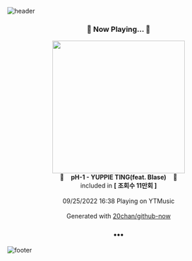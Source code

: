 ![header](https://capsule-render.vercel.app/api?type=wave&height=170&section=header&text=Hi.%20I'm%20SHIFT&fontColor=090707&fontAlignX=45&fontAlignY=65&fontSize=100)

<h3 align="center">🎵 Now Playing... 🎵</h3>
<p align="center">
  <a href="https://music.youtube.com/watch?v=LDgJCWfP7pY">
    <img width="300" src="https://i.ytimg.com/vi/LDgJCWfP7pY/sddefault.jpg?sqp=-oaymwEWCJADEOEBIAQqCghqEJQEGHgg6AJIWg&rs">
  </a>
  <br>
  🎵&nbsp&nbsp&nbsp <b>pH-1 - YUPPIE TING(feat. Blase)</b> &nbsp&nbsp&nbsp🎵
  <br>
  included in <b>[ 조회수 11만회 ]</b>
  
  <br />
  <br />
  09/25/2022 16:38 Playing on YTMusic
  <br />
  <br />
  Generated with <a href="https://github.com/20chan/github-now">20chan/github-now</a>
</p>

<h3 align="center">•••</h3>

![footer](https://capsule-render.vercel.app/api?type=wave&height=150&section=footer)
